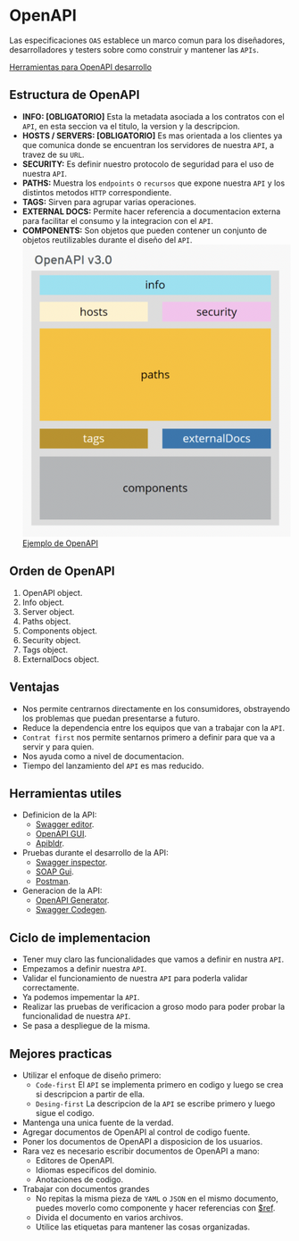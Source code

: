 # OpenAPI
Las especificaciones `OAS` establece un marco comun para los diseñadores, desarrolladores y testers sobre como construir y mantener las `APIs`.

[Herramientas para OpenAPI desarrollo](https://openapi.tools/)

## Estructura de OpenAPI

* **INFO: [OBLIGATORIO]** Esta la metadata asociada a los contratos con el `API`, en esta seccion va el titulo, la version y la descripcion.
* **HOSTS / SERVERS: [OBLIGATORIO]** Es mas orientada a los clientes ya que comunica donde se encuentran los servidores de nuestra `API`, a travez de su `URL`.
* **SECURITY:** Es definir nuestro protocolo de seguridad para el uso de nuestra `API`.
* **PATHS:** Muestra los `endpoints` o `recursos` que expone nuestra `API` y los distintos metodos `HTTP` correspondiente.
* **TAGS:** Sirven para agrupar varias operaciones.
* **EXTERNAL DOCS:** Permite hacer referencia a documentacion externa para facilitar el consumo y la integracion con el `API`.
* **COMPONENTS:** Son objetos que pueden contener un conjunto de objetos reutilizables durante el diseño del `API`.
![Estructura open api](./resources/open-api-estructura.png)
[Ejemplo de OpenAPI](./resources/openapi.json)

## Orden de OpenAPI

1. OpenAPI object.
2. Info object.
3. Server object.
4. Paths object.
5. Components object.
6. Security object.
7. Tags object.
8. ExternalDocs object.

## Ventajas

* Nos permite centrarnos directamente en los consumidores, obstrayendo los problemas que puedan presentarse a futuro.
* Reduce la dependencia entre los equipos que van a trabajar con la `API`.
* `Contrat first` nos permite sentarnos primero a definir para que va a servir y para quien.
* Nos ayuda como a nivel de documentacion.
* Tiempo del lanzamiento del `API` es mas reducido.

## Herramientas utiles

* Definicion de la API:
    * [Swagger editor](https://editor.swagger.io/).
    * [OpenAPI GUI](https://mermade.github.io/openapi-gui/).
    * [Apibldr](https://www.apibldr.com/).
* Pruebas durante el desarrollo de la API:
    * [Swagger inspector](https://inspector.swagger.io/builder).
    * [SOAP Gui](https://www.soapui.org/).
    * [Postman](https://www.postman.com/).
* Generacion de la API:
    * [OpenAPI Generator](https://openapi-generator.tech/).
    * [Swagger Codegen](https://swagger.io/tools/swagger-codegen/).

## Ciclo de implementacion
* Tener muy claro las funcionalidades que vamos a definir en nustra `API`.
* Empezamos a definir nuestra `API`.
* Validar el funcionamiento de nuestra `API` para poderla validar correctamente.
* Ya podemos impementar la `API`.
* Realizar las pruebas de verificacion a groso modo para poder probar la funcionalidad de nuestra `API`.
* Se pasa a despliegue de la misma.

## Mejores practicas

* Utilizar el enfoque de diseño primero:
    * `Code-first` El `API` se implementa primero en codigo y luego se crea si descripcion a partir de ella.
    * `Desing-first` La descripcion de la `API` se escribe primero y luego sigue el codigo.
* Mantenga una unica fuente de la verdad.
* Agregar documentos de OpenAPI al control de codigo fuente.
* Poner los documentos de OpenAPI a disposicion de los usuarios.
* Rara vez es necesario escribir documentos de OpenAPI a mano:
    * Editores de OpenAPI.
    * Idiomas especificos del dominio.
    * Anotaciones de codigo.
* Trabajar con documentos grandes
    * No repitas la misma pieza de `YAML` o `JSON` en el mismo documento, puedes moverlo como componente y hacer referencias con [$ref](https://oai.github.io/Documentation/specification-components.html).
    * Divida el documento en varios archivos.
    * Utilice las etiquetas para mantener las cosas organizadas.